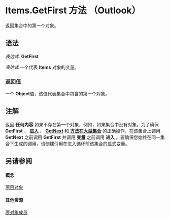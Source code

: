 
# Items.GetFirst 方法 （Outlook）

返回集合中的第一个对象。


## 语法

 _表达式_. **GetFirst**

 _表达式_ 一个代表 **Items** 对象的变量。


### 返回值

一个 **Object**值，该值代表集合中包含的第一个对象。


## 注解

返回 **任何内容** 如果不存在第一个对象，例如，如果集合中没有对象。为了确保 **GetFirst** 、 **[进入](d02a20be-19fc-fb6e-feff-b66ca0273beb.md)** 、 **[GetNext](01c49c21-d9f9-37c4-8c64-ff8e2b1f9462.md)** 和 **[方法在大型集合](5dde47f8-2bd8-fdbe-d6e7-b1381e8a97a6.md)** 的正确操作，在该集合上调用 **GetNext** 之前调用 **GetFirst** 并调用 **变量** 之前调用 **进入** 。要确保您始终在同一集合下生成的调用，请创建引用在进入循环前该集合的显式变量。


## 另请参阅


#### 概念


[项目对象](3a99730b-e62a-5ca6-f6ec-911c95173242.md)
#### 其他资源


[项对象成员](bcc2cf6c-b6fb-e1a2-1d5c-d7e2bdf6b7dc.md)